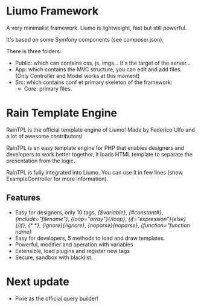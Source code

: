 # Liumo Framework
A very minimalist framework. Liumo is lightweight, fast but still powerful.

It's based on some Symfony components (see composer.json).

There is three folders:
 - Public: which can contains css, js, imgs... It's the target of the server...
 - App: which contains the MVC structure, you can edit and add files. (Only Controller and Model works at this moment)
 - Src: which contains conf et primary skeleton of the framework:
    - Core: primary files.

# Rain Template Engine
RainTPL is the official template engine of Liumo!
Made by Federico Ulfo and a lot of awesome contributors!

RainTPL is an easy template engine for PHP that enables designers and developers to work better together, it loads HTML template to separate the presentation from the logic.

RainTPL is fully integrated into Liumo. You can use it in few lines (show ExampleController for more information).

## Features
* Easy for designers, only 10 tags, *{$variable}*, *{#constant#}*, *{include="filename"}*, *{loop="array"}{/loop}*, *{if="expression"}{else}{/if}*, *{*\* \**}*, *{ignore}{/ignore}*, *{noparse}{noparse}*, *{function="function name}*
* Easy for developers, 5 methods to load and draw templates.
* Powerful, modifier and operation with variables
* Extensible, load plugins and register new tags
* Secure, sandbox with blacklist.

# Next update
- Pixie as the official query builder!

